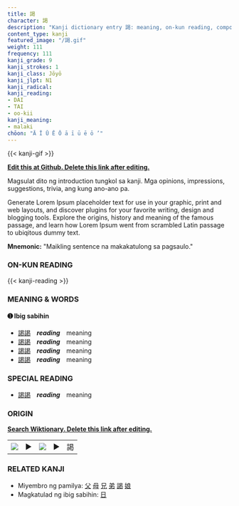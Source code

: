 ```yaml
---
title: 謁
character: 謁
description: "Kanji dictionary entry 謁: meaning, on-kun reading, compounds, origin, related kanji"
content_type: kanji
featured_image: "/謁.gif"
weight: 111
frequency: 111
kanji_grade: 9
kanji_strokes: 1
kanji_class: Jōyō
kanji_jlpt: N1
kanji_radical: 
kanji_reading: 
- DAI
- TAI
- oo-kii
kanji_meaning:
- malaki
chōon: "Ā Ī Ū Ē Ō ā ī ū ē ō ’"
---
```

[//]: # (Don't edit the line below. Kanji animated GIF code is automatically generated.)
{{< kanji-gif >}}

[//]: # (Edit below this line.)

**[Edit this at Github. Delete this link after editing.](https://github.com/tim0g/tim/tree/main/content/kanji/謁/index.md)**

Magsulat dito ng introduction tungkol sa kanji. Mga opinions, impressions, suggestions, trivia, ang kung ano-ano pa.

Generate Lorem Ipsum placeholder text for use in your graphic, print and web layouts, and discover plugins for your favorite writing, design and blogging tools. Explore the origins, history and meaning of the famous passage, and learn how Lorem Ipsum went from scrambled Latin passage to ubiqitous dummy text.
 
**Mnemonic:** "Maikling sentence na makakatulong sa pagsaulo."

### ON-KUN READING

[//]: # (Don't edit the line below. ON-KUN READING code is automatically generated.)
{{< kanji-reading >}}

### MEANING & WORDS

#### ➊ **Ibig sabihin**
  - [謁](../謁)[謁](../謁)　***reading***　meaning
  - [謁](../謁)[謁](../謁)　***reading***　meaning
  - [謁](../謁)[謁](../謁)　***reading***　meaning
  - [謁](../謁)[謁](../謁)　***reading***　meaning

### SPECIAL READING
  - [謁](../謁)[謁](../謁)　***reading***　meaning

### ORIGIN

**[Search Wiktionary. Delete this link after editing.](https://wiktionary.org/wiki/謁)**
<table class="kanji-table"><tr><td>
<img src="60px-謁-bronze.svg.png">
</td><td>▶</td><td>
<img src="60px-謁-oracle.svg.png">
</td><td>▶</td>
<td class="kanji-origin">謁</td>
</tr></table>

### RELATED KANJI
- Miyembro ng pamilya: [父](../父) [母](../母) [兄](../兄) [弟](../弟) [謁](../謁) [娘](../娘)
- Magkatulad ng ibig sabihin: [日](../日)
